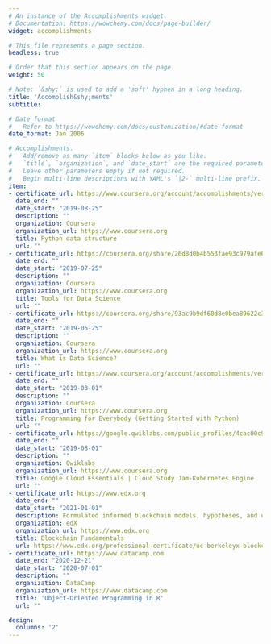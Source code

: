 ```yaml
---
# An instance of the Accomplishments widget.
# Documentation: https://wowchemy.com/docs/page-builder/
widget: accomplishments

# This file represents a page section.
headless: true

# Order that this section appears on the page.
weight: 50

# Note: `&shy;` is used to add a 'soft' hyphen in a long heading.
title: 'Accomplish&shy;ments'
subtitle:

# Date format
#   Refer to https://wowchemy.com/docs/customization/#date-format
date_format: Jan 2006

# Accomplishments.
#   Add/remove as many `item` blocks below as you like.
#   `title`, `organization`, and `date_start` are the required parameters.
#   Leave other parameters empty if not required.
#   Begin multi-line descriptions with YAML's `|2-` multi-line prefix.
item:
- certificate_url: https://www.coursera.org/account/accomplishments/verify/2CJFSPWUD72M
  date_end: ""
  date_start: "2019-08-25"
  description: ""
  organization: Coursera
  organization_url: https://www.coursera.org
  title: Python data structure
  url: ""
- certificate_url: https://coursera.org/share/26d8d0b4b553fae93c979afe6d18bef5
  date_end: ""
  date_start: "2019-07-25"
  description: ""
  organization: Coursera
  organization_url: https://www.coursera.org
  title: Tools for Data Science
  url: ""
- certificate_url: https://coursera.org/share/93ac9b9df60d8e0bea89622c349742ec
  date_end: ""
  date_start: "2019-05-25"
  description: ""
  organization: Coursera
  organization_url: https://www.coursera.org
  title: What is Data Science?
  url: ""
- certificate_url: https://www.coursera.org/account/accomplishments/verify/2CJFSPWUD72M
  date_end: ""
  date_start: "2019-03-01"
  description: ""
  organization: Coursera
  organization_url: https://www.coursera.org
  title: Programming for Everybody (Getting Started with Python)
  url: ""
- certificate_url: https://google.qwiklabs.com/public_profiles/4cac00c9-7fe4-4db7-a1c8-255c36b9fe8f
  date_end: ""
  date_start: "2019-08-01"
  description: ""
  organization: Qwiklabs
  organization_url: https://www.coursera.org
  title: Google Cloud Essentials | Cloud Study Jam-Kubernetes Engine
  url: ""
- certificate_url: https://www.edx.org
  date_end: ""
  date_start: "2021-01-01"
  description: Formulated informed blockchain models, hypotheses, and use cases.
  organization: edX
  organization_url: https://www.edx.org
  title: Blockchain Fundamentals
  url: https://www.edx.org/professional-certificate/uc-berkeleyx-blockchain-fundamentals
- certificate_url: https://www.datacamp.com
  date_end: "2020-12-21"
  date_start: "2020-07-01"
  description: ""
  organization: DataCamp
  organization_url: https://www.datacamp.com
  title: 'Object-Oriented Programming in R'
  url: ""

design:
  columns: '2' 
---
```

